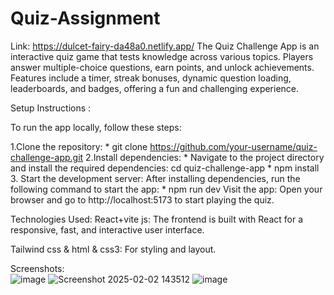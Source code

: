 # Quiz-Assignment 
Link:  https://dulcet-fairy-da48a0.netlify.app/
The Quiz Challenge App is an interactive quiz game that tests knowledge across various topics. Players answer multiple-choice questions, earn points, and unlock achievements. Features include a timer, streak bonuses, dynamic question loading, leaderboards, and badges, offering a fun and challenging experience.


Setup Instructions  :

To run the app locally, follow these steps:

1.Clone the repository:
                            * git clone https://github.com/your-username/quiz-challenge-app.git
2.Install dependencies:
                            * Navigate to the project directory and install the required dependencies:
  cd quiz-challenge-app
                            * npm install
 3. Start the development server: After installing dependencies, run the following command to start the app:
                            *  npm run dev
Visit the app: Open your browser and go to http://localhost:5173 to start playing the quiz.

Technologies Used:
React+vite js: The frontend is built with React for a responsive, fast, and interactive user interface.

Tailwind css & html & css3: For styling and layout.


Screenshots:  
     ![image](https://github.com/user-attachments/assets/71e7aef3-0c49-4055-9c31-945db41a4cd6)
     ![Screenshot 2025-02-02 143512](https://github.com/user-attachments/assets/f4b67d11-9b4e-4e85-ba96-2c65b86403f9)
      ![image](https://github.com/user-attachments/assets/f231b74c-746a-4421-936b-840052ac9bac)


     
       
